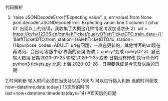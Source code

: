 

代码解析
1. ’raise JSONDecodeError("Expecting value", s, err.value) from None
json.decoder.JSONDecodeError: Expecting value: line 1 column 1 (char 0)'
出现以上的错误，我收集了大概这几种情况
1)没加请求头
2）url = https://kyfw.12306.cn/otn/leftTicket/queryO?leftTicketDTO.train_date={}' \
          '&leftTicketDTO.from_station={}&leftTicketDTO.to_station={}&purpose_codes=ADULT'
url有问题，一直在更新的，其他博客的url现在再访问，会出现‘客服中心’界面的错误
修改： query?变成 queryO?
3）自己输入错误 日期2020-01-25 输成 2020-1-25
  或者 日期没有修改  执行命令时 python3 tickets.py 北京 上海 2020-02-28，日期要保证是今天及以后的日期 

2.时间判断
输入时间必须在当天及以后15天内
可以进行输入判断
当前时间获取 now=datetime.date.today()
15天后的时间 last=now+datetime.timedelta(days=14)  #15天后的日期
